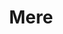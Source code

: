 ---
layout: project
order: 1
title: Mere
desc: Daily journal app and Congressional App Challenge winner.
type: Award
language: React Native
main_image_url: "/assets/images/mere.webp"
link: "http://mere.oliviachang.me"
---
